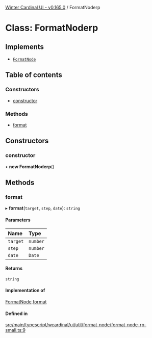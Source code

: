 [Winter Cardinal UI - v0.165.0](../index.md) / FormatNoderp

# Class: FormatNoderp

## Implements

- [`FormatNode`](../interfaces/FormatNode.md)

## Table of contents

### Constructors

- [constructor](FormatNoderp.md#constructor)

### Methods

- [format](FormatNoderp.md#format)

## Constructors

### constructor

• **new FormatNoderp**()

## Methods

### format

▸ **format**(`target`, `step`, `date`): `string`

#### Parameters

| Name | Type |
| :------ | :------ |
| `target` | `number` |
| `step` | `number` |
| `date` | `Date` |

#### Returns

`string`

#### Implementation of

[FormatNode](../interfaces/FormatNode.md).[format](../interfaces/FormatNode.md#format)

#### Defined in

[src/main/typescript/wcardinal/ui/util/format-node/format-node-rp-small.ts:9](https://github.com/winter-cardinal/winter-cardinal-ui/blob/v0.165.0/src/main/typescript/wcardinal/ui/util/format-node/format-node-rp-small.ts#L9)
